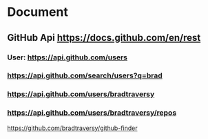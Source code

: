 # Document

## GitHub Api https://docs.github.com/en/rest

### User: https://api.github.com/users

### https://api.github.com/search/users?q=brad

### https://api.github.com/users/bradtraversy

### https://api.github.com/users/bradtraversy/repos

https://github.com/bradtraversy/github-finder

